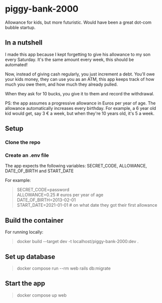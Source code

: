 # piggy-bank-2000
Allowance for kids, but more futuristic. Would have been a great dot-com bubble startup.

## In a nutshell

I made this app because I kept forgetting to give his allowance to my son every Saturday. It's the same amount every week, this should be automated!

Now, instead of giving cash regularly, you just increment a debt. You'll owe your kids money, they can use you as an ATM, this app keeps track of how much you owe them, and how much they already pulled.

When they ask for 10 bucks, you give it to them and record the withdrawal.

PS: the app assumes a progressive allowance in Euros per year of age. The allowance automatically increases every birthday. For example, a 6 year old kid would get, say 3 € a week, but when they're 10 years old, it's 5 a week.

## Setup

### Clone the repo

### Create an .env file
The app expects the following variables: SECRET_CODE, ALLOWANCE, DATE_OF_BIRTH and START_DATE

For example:

> SECRET_CODE=password  
> ALLOWANCE=0.25 # euros per year of age  
> DATE_OF_BIRTH=2013-02-01  
> START_DATE=2021-01-01 # on what date they got their first allowance

## Build the container

For running locally:

> docker build --target dev -t localhost/piggy-bank-2000:dev .

## Set up database

> docker compose run --rm web rails db:migrate

## Start the app

> docker compose up web
